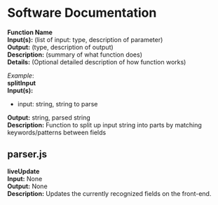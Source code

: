 # Software Documentation

**Function Name** \
**Input(s):** (list of input: type, description of parameter)\
**Output:** (type, description of output)\
**Description:** (summary of what function does)\
**Details:** (Optional detailed description of how function works)

_Example_:\
**splitInput** \
**Input(s):**
- input: string, string to parse

**Output:** string, parsed string \
**Description:** Function to split up input string into parts by matching keywords/patterns between fields

## parser.js

**liveUpdate** \
**Input:** None \
**Output:** None \
**Description:** Updates the currently recognized fields on the front-end.